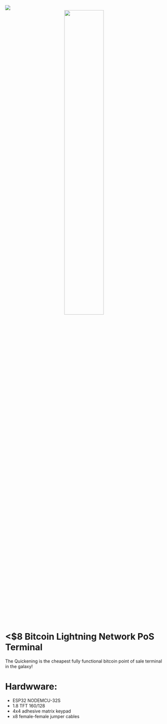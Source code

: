 
<img src="https://i.imgur.com/MmSiOjs.png" />

<center><img src="https://i.imgur.com/nIjz1as.gif" padding-left="25%" width="50%" /></center>

# <$8 Bitcoin Lightning Network PoS Terminal

The Quickening is the cheapest fully functional bitcoin point of sale terminal in the galaxy!


 # Hardwware:
* ESP32 NODEMCU-32S
* 1.8 TFT 160/128
* 4x4 adhesive matrix keypad
* x8 female-female jumper cables
